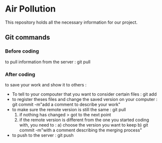 # Air Pollution
This repository holds all the necessary information for our project. 

## Git commands 

### Before coding 
to pull information from the server : git pull

### After coding
to save your work and show it to others : 
- To tell to your compouter that you want to consider certain files : git add 
- to register theses files and change the saved version on your computer : git commit -m"add a comment to describe your work"
- to make sure the remote version is still the same : git pull
  1) if nothing has changed > got to the next point
  2) if the remote version is different from the one you started coding with, you need to :
     a) choose the version you want to keep
     b) git commit -m"with a comment describing the merging process"
- to push to the server : git push 
